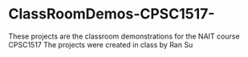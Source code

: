 # ClassRoomDemos-CPSC1517-

These projects are the classroom demonstrations for the NAIT course CPSC1517
The projects were created in class by Ran Su

